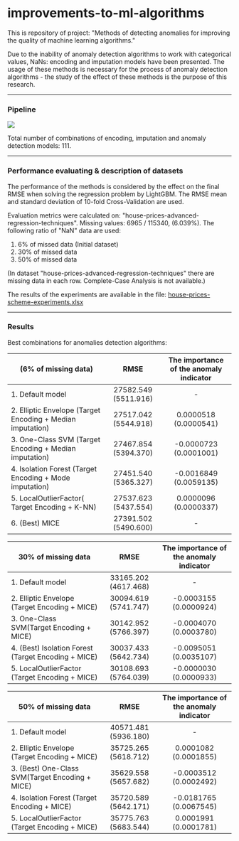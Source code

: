 # improvements-to-ml-algorithms

This is repository of project: "Methods of detecting anomalies for improving the quality of machine learning algorithms."

Due to the inability of anomaly detection algorithms to work with categorical values, NaNs: encoding and imputation models have been presented. The usage of these methods is necessary for the process of anomaly detection algorithms - the study of the effect of these methods is the purpose of this research.

* * *

### Pipeline

![](https://user-images.githubusercontent.com/48650320/136623212-9575eb61-1244-4398-8510-6e16bbbb06cc.png)

Total number of combinations of encoding, imputation and anomaly detection models: 111.
* * *

### Performance evaluating & description of datasets

The performance of the methods is considered by the effect on the final RMSE when solving the regression problem by LightGBM. The RMSE mean and standard deviation of 10-fold Cross-Validation are used.

Evaluation metrics were calculated on: "house-prices-advanced-regression-techniques". Missing values: 6965 / 115340, (6.039%). The following ratio of "NaN" data are used:

1.  6% of missed data (Initial dataset)
2.  30% of missed data
3.  50% of missed data

(In dataset "house-prices-advanced-regression-techniques" there are missing data in each row. Complete-Case Analysis is not available.)

The results of the experiments are available in the file: [house-prices-scheme-experiments.xlsx](https://github.com/georgii-nigm/Improvements-to-ML-algorithms/blob/master/house-prices-scheme-experiments.xlsx)

* * *

### Results

Best combinations for anomalies detection algorithms:

| (6% of missing data)                                       |         RMSE         | The importance of the anomaly indicator |
|------------------------------------------------------------|:--------------------:|:---------------------------------------:|
| 1. Default model                                           | 27582.549 (5511.916) | -                                       |
| 2. Elliptic Envelope (Target Encoding + Median imputation) | 27517.042 (5544.918) | 0.0000518 (0.0000541)                   |
| 3. One-Class SVM (Target Encoding + Median imputation)     | 27467.854 (5394.370) | -0.0000723 (0.0001001)                  |
| 4. Isolation Forest (Target Encoding + Mode imputation)    | 27451.540 (5365.327) | -0.0016849 (0.0059135)                  |
| 5. LocalOutlierFactor( Target Encoding + K-NN)             | 27537.623 (5437.554) | 0.0000096 (0.0000337)                   |
| 6. (Best) MICE                                             | 27391.502 (5490.600) | -                                       |


|     30% of missing data                               |           RMSE       |     The importance of the anomaly indicator    |
|-------------------------------------------------------|:--------------------:|:----------------------------------------------:|
|     1. Default model                                  | 33165.202 (4617.468) | -                                              |
| 2. Elliptic Envelope (Target Encoding + MICE)         | 30094.619 (5741.747) | -0.0003155 (0.0000924)                         |
| 3. One-Class SVM(Target Encoding + MICE)              | 30142.952 (5766.397) | -0.0004070 (0.0003780)                         |
| 4. (Best) Isolation Forest (Target   Encoding + MICE) | 30037.433 (5642.734) | -0.0095051 (0.0035107)                         |
| 5. LocalOutlierFactor (Target   Encoding + MICE)      | 30108.693 (5764.039) | -0.0000030 (0.0000933)                         |

|     50% of missing data                           |           RMSE       |     The importance of the anomaly indicator    |
|---------------------------------------------------|:--------------------:|:----------------------------------------------:|
|     1. Default model                              | 40571.481 (5936.180) | -                                              |
| 2. Elliptic Envelope   (Target Encoding + MICE)   | 35725.265 (5618.712) | 0.0001082 (0.0001855)                          |
| 3. (Best) One-Class   SVM(Target Encoding + MICE) | 35629.558 (5657.682) | -0.0003512 (0.0002492)                         |
| 4. Isolation Forest (Target   Encoding + MICE)    | 35720.589 (5642.171) | -0.0181765 (0.0067545)                         |
| 5. LocalOutlierFactor (Target   Encoding + MICE)  | 35775.763 (5683.544) | 0.0001991 (0.0001781)                          |
